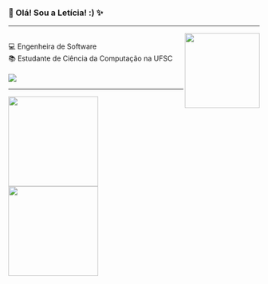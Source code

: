 ### 👋 Olá! Sou a Letícia! :) ✨
<hr><img align="right" width="150" src="https://media.giphy.com/media/3oKIPnAiaMCws8nOsE/giphy.gif"/>
<div style="display: inline_block"><br>
💻 Engenheira de Software <br>
📚 Estudante de Ciência da Computação na UFSC <br>
</div>

<div style="display: inline_block"><br>
  <a href="https://www.linkedin.com/in/leticianscm/" target="_blank"><img src="https://img.shields.io/badge/-LinkedIn-%230077B5?style=for-the-badge&logo=linkedin&logoColor=white" target="_blank"></a>
</div>
<hr>
<div>
 <a href="https://github.com/leticia-nascimento">
 <img height="180em" src="https://github-readme-stats.vercel.app/api?username=leticia-nascimento&show_icons=true&theme=dracula&include_all_commits=true&count_private=true"/>
 <img height="180em" src="https://github-readme-stats.vercel.app/api/top-langs/?username=leticia-nascimento&layout=compact&langs_count=7&theme=dracula"/>
</div>

<!--
**leticia-nascimento/leticia-nascimento** is a ✨ _special_ ✨ repository because its `README.md` (this file) appears on your GitHub profile.

Here are some ideas to get you started:

- 🔭 I’m currently working on ...
- 🌱 I’m currently learning ...
- 👯 I’m looking to collaborate on ...
- 🤔 I’m looking for help with ...
- 💬 Ask me about ...
- 📫 How to reach me: ...
- 😄 Pronouns: ...
- ⚡ Fun fact: ...
-->
